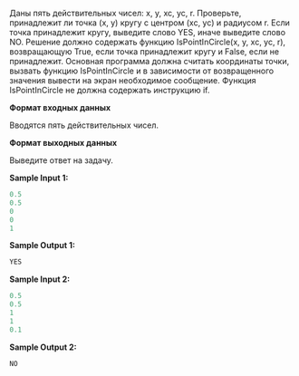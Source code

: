 Даны пять действительных чисел: x, y, xc, yc, r. Проверьте, принадлежит ли точка (x, y) кругу с центром (xc, yc) и радиусом r. Если точка принадлежит кругу, выведите слово YES, иначе выведите слово NO.
Решение должно содержать функцию IsPointInCircle(x, y, xc, yc, r), возвращающую True, если точка принадлежит кругу и False, если не принадлежит. Основная программа должна считать координаты точки, вызвать функцию IsPointInCircle и в зависимости от возвращенного значения вывести на экран необходимое сообщение.
Функция IsPointInCircle не должна содержать инструкцию if.

**Формат входных данных**

Вводятся пять действительных чисел.

**Формат выходных данных**

Выведите ответ на задачу.

**Sample Input 1:**

```cpp
0.5
0.5
0
0
1
```


**Sample Output 1:**

```cpp
YES
```


**Sample Input 2:**

```cpp
0.5
0.5
1
1
0.1
```


**Sample Output 2:**

```cpp
NO
```


